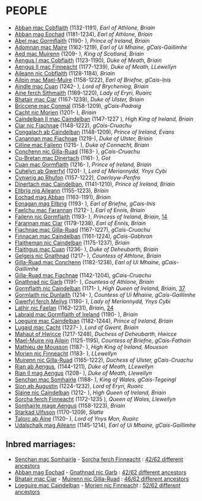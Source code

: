 



# PEOPLE



- [Abban mac Cobflaith](https://drive.google.com/file/d/1hmP-Y6fYUM-ITI2NDpdtr-RY0VzxfwXN/view?usp=sharing) (1132-1191), *Earl of Athlone, Briain*
- [Abban mag Eochad](https://drive.google.com/file/d/1pTKoA4mNhZm7Oze4MzV688hotECAkx4r/view?usp=sharing) (1181-1234), *Earl of Athlone, Briain*
- [Abel mac Gormflaith](https://drive.google.com/file/d/1HuynI7sPLFhrs8ZeZbsKIiBPj7cplQgv/view?usp=sharing) (1190- ), *Prince of Ireland, Briain*
- [Adomnan mac Maire](https://drive.google.com/file/d/1mleQ0G7lTwzQ68IrBZc6ObucYDfS0Sax/view?usp=sharing) (1162-1219), *Earl of Ui Mhaine, gCais-Gaillimhe*
- [Aed mac Muirenn](https://drive.google.com/file/d/15ocOLNT53j3mLXVlVf9diYDdLTe4bRWf/view?usp=sharing) (1209- ), *King of Scotland, Briain*
- [Aengus I mac Cobflaith](https://drive.google.com/file/d/1lujpbBgf2jeP-a8bqKDJ0P36y3nqxkve/view?usp=sharing) (1123-1190)*, Duke of Meath, Briain*
- [Aengus II mac Finneacht](https://drive.google.com/file/d/1e9q6aAzQXoN7qmvKX9evkZBHlz7_lBXk/view?usp=sharing) (1177-1239), *Duke of Meath, LLewellyn*
- [Aileann nic Cobflaith](https://drive.google.com/file/d/1Qf2369N4NK392vDrn8to0fxFv5vcooQ9/view?usp=sharing) (1128-1184)*, Briain*
- [Ailpin mac Mael-Muire](https://drive.google.com/file/d/1gBZ3IudhuzW7pUluXllOsZZxbtFFXOej/view?usp=sharing) (1158-1222), *Earl of Briefne, gCais-Inis*
- [Aindle mac Cuan](https://drive.google.com/file/d/1ZL4eoseuVqbbHfo9-9W7UoHR8axBzy1d/view?usp=sharing) (1242- ), *Lord of Brycheniog, Briain*
- [Aine ferch Sithmaith](https://drive.google.com/file/d/1VZfz32SithW8yaBqGGOFo5BLrJVjyBlt/view?usp=sharing) (1169-1220), *Lady of Eryri, Ruairc*
- [Bhatair mac Ciar](https://drive.google.com/file/d/1JOssOALdJIfD3mPeSR7UOeMhVcYiOOK3/view?usp=sharing) (1167-1239), *Duke of Ulster, Briain*
- [Briccene mac Conmal](https://drive.google.com/file/d/13lPnrl4HWCdmLphBPGeiXf36ZYAJ7uZ8/view?usp=sharing) (1158-1209)*, gCais-Padraig*
- [Cacht nic Morien](https://drive.google.com/file/d/11cKgrocuVhdtmQebpxwOg5HFeb6avLVA/view?usp=sharing) (1201- ), *Briain*
- [Caindelban II mac Caindelban](https://drive.google.com/file/d/1OYmCfAW94AgdpTOPaNEoLrXPtYutIJCH/view?usp=sharing) (1147-1227 ), *High King of Ireland, Briain*
- [Ciar nic Fiachnae](https://drive.google.com/file/d/1yqjaJAeP8APAQvFqO1MYxTAm_bjMj01t/view?usp=sharing) (1148-1222)*, gCais-Cruachu*
- [Congalach ab Caindelban](https://drive.google.com/file/d/1V8cE3GnBrZr-kPyQX_lb-QCVP-2unNFN/view?usp=sharing) (1148-1209), *Prince of Ireland, Evans*
- [Canannan mac Fiachnae](https://drive.google.com/file/d/1PBZlinhuTIIuisZh22OnUrwDg3EXzRvW/view?usp=sharing) (1219-), *Duke of Ulster, Briain*
- [Cilline mac Failenn](https://drive.google.com/file/d/1g5tDw_xM4b0xl65cfhkVyf94aeFAc2NO/view?usp=sharing) (1215- ), *Duke of Connacht, Briain*
- [Conchenn nic Gilla-Ruad](https://drive.google.com/file/d/1DxfyUsdvH8ka7hHn-tjUd5ynYBS8GMKo/view?usp=sharing) (1163- ), *gCais-Cruachu*
- [Cu-Bretan mac Dinertach](https://drive.google.com/file/d/16dYCy79O53YhATRlpSwiJ46SWGg_rcR1/view?usp=sharing) (1161- ), *Got*
- [Cuan mac Gormflaith](https://drive.google.com/file/d/1jGaCtZ2hynlKxUSV4fwaz96R5to8Kos4/view?usp=sharing) (1216- ), *Prince of Ireland, Briain*
- [Cuhelyn ab Gwerfyl](https://drive.google.com/file/d/1J_E3Qq0CtVtDbzPq0yfrHZFg86q8W7Dj/view?usp=sharing) (1201- ), *Lord of Merionnydd, Ynys Cybi*
- [Cynwrig ap Rhufon](https://drive.google.com/file/d/1N56A2TLL_Dp-KFRRI81dtajUK_6Nzp1P/view?usp=sharing) (1157-1222)*, Caerloyw-Penfro*
- [Dinertach mac Caindelban](https://drive.google.com/file/d/1hUcsiPrzosIF6AF-p1X9Cbbd69a_K3ke/view?usp=sharing), (1141-1210)*, Prince of Ireland, Briain*
- [Ellbrig nig Aileann](https://drive.google.com/file/d/1sRPntvwSg4IMFiaZnN0LEvX2skR5NDs8/view?usp=sharing) (1155-1223), *Briain*
- [Eochad mag Abban](https://drive.google.com/file/d/1FEShTuR67K1dMky61gZfbfG1_suG-7Ez/view?usp=sharing) (1163-1191), *Briain*
- [Eonagan mag Ellbrig](https://drive.google.com/file/d/1E-W1hJhI_BnEa2xh40uUQAfxpDDVBzY0/view?usp=sharing) (1193- ), *Earl of Briefne, gCais-Inis*
- [Faelchu mac Farannan](https://drive.google.com/file/d/1Po69nnAOD1_DTDa5bT1NHSm45CU-8q4U/view?usp=sharing) (1212- ), *Earl of Ennis, Briain*
- [Failenn nic Gormflaith](https://drive.google.com/file/d/1mzRyNtPyhVVHlwRnWJpayhBeu_0Zc5wa/view?usp=sharing) (1193- ), *Princess of Ireland, Briain,* [14](https://1.bp.blogspot.com/-w5mJsU9oLoI/YISlLch3WYI/AAAAAAAAoww/UTWO6F8UN04CKM7iuUM1MARvWTblN9eNgCLcBGAsYHQ/s1920/din1.jpg)
- [Farannan mac Ciar](https://drive.google.com/file/d/1IURSTxAaf9BqWZlS_E0P1_qY-1Ml7rGZ/view?usp=sharing) (1179-1238), *Earl of Ennis, Briain*
- [Fiachnae mac Gilla-Ruad](https://drive.google.com/file/d/1kuyr5YBmsclKksC8mfRD4NrcaGELOCiW/view?usp=sharing) (1167-1227), *gCais-Cruachu*
- [Finnacan mac Caindelban](https://drive.google.com/file/d/1vh4id67olHD-pFPnHbSi0uAVODMzDv6j/view?usp=sharing) (1161-1224)*, gCais-Gabhran*
- [Flaitheman nic Caindelban](https://drive.google.com/file/d/1RxtDCSblhNxbxabNSQs6WKsoGarPmit0/view?usp=sharing) (1175-1237)*, Briain*
- [Flaithgus mac Cuan](https://drive.google.com/file/d/1XybeSFM9xtahYVPH2qQvn0844huGBJMM/view?usp=sharing) (1236- ), *Duke of Deheubarth, Briain*
- [Gelgeis nic Gnathnad](https://drive.google.com/file/d/136RhCgdi5VC4iOUdL079GIUgP8yV_QhQ/view?usp=sharing) (1217- ), *Countess of Athlone, Briain*
- [Gilla-Ruad mac Conchenn](https://drive.google.com/file/d/1hvU9m_54cRRb3swRHYCYG0i9Der2Yjph/view?usp=sharing) (1182-1238), *Earl of Ui Mhaine, gCais-Gaillimhe*
- [Gilla-Ruad mac Fiachnae](https://drive.google.com/file/d/1XMdVMKjYb9b4KNEE3n9x6dQSM9xc8KJo/view?usp=sharing) (1142-1204)*, gCais-Cruachu*
- [Gnathnad nic Garb](https://drive.google.com/file/d/1Iiq8WQdQX8CopJOxd1GK9Rh7AkOX4thq/view?usp=sharing) (1191- ), *Countess of Athlone, Briain*
- [Gormflaith nic Caindelban](https://drive.google.com/file/d/172I0JI7bIzSrP2d-pUrWyVCq7TOrnJz6/view?usp=sharing) (1171- ), *High Queen of Ireland, Briain,* [37](https://1.bp.blogspot.com/-w5mJsU9oLoI/YISlLch3WYI/AAAAAAAAoww/UTWO6F8UN04CKM7iuUM1MARvWTblN9eNgCLcBGAsYHQ/s1920/din1.jpg)
- [Gormlaith nic Dunlaith](https://drive.google.com/file/d/19rY1aoNXglCF6li2asNSuElQL7JBasDo/view?usp=sharing) (1214- ), *Countess of Ui Mhaine, gCais-Gaillimhe*
- [Gwerfyl ferch Meilys](https://drive.google.com/file/d/1TevEJgFGB50l0c_Pe23OmYK1qMj_kctN/view?usp=sharing) (1180- ), *Lady of Merionnydd, Ynys Cybi*
- [Lathir nic Faelan](https://drive.google.com/file/d/1GaMrW-GKOsKKgyEL5X9HEHMS2e3S2_I-/view?usp=sharing) (1162-1231), *Briain,* [24](https://1.bp.blogspot.com/-5OauJobngsg/YHnv-gmHv_I/AAAAAAAAonk/XwUolPKPEtItPmVOQA-L5VnYPjkK2QLNACLcBGAsYHQ/s1920/din1.jpg)
- [Labraid mac Gormflaith of Ireland](https://drive.google.com/file/d/1dLteWKh8d2qNJdGwuCy8A1nlJB9VVJD2/view?usp=sharing) (1190- ), *Briain*
- [Loeguire mac Caindelban](https://drive.google.com/file/d/1Tyi_75sY1YGSpGD1YsbHH4UHeREen9fM/view?usp=sharing) (1182-1244), *Prince of Ireland, Briain*
- [Lugaid mac Cacht](https://drive.google.com/file/d/1rCPfBFcF-bWmLuYzzIlSwupRfO7L0h6g/view?usp=sharing) (1227- ), *Lord of Gwent, Briain*
- [Mahaut of Hwicce](https://drive.google.com/file/d/1o8tEfDe4Z_ZXgWfriwh7yzWoMeIxUIpI/view?usp=sharing) (1217-1248), *Duchess of Deheubarth, Hwicce*
- [Mael-Muire nig Ailpin](https://drive.google.com/file/d/1FJRoiNp6DX892_edoDByZP_QkHwpCYR5/view?usp=sharing) (1125-1195)*, Countess of Briefne, gCais-Fathain*
- [Mathieu de Mousson](https://drive.google.com/file/d/1_pjHZPrYXV9Ow_NIpSMm3wWPVGpTHKgR/view?usp=sharing) (1187- ), *High King of Ireland, Mousson*
- [Morien nic Finneacht](https://drive.google.com/file/d/1fnXu0l6N7OXeLDeMLXrsLvty6xbhFD3b/view?usp=sharing) (1183- ), *LLewellyn*
- [Muirenn nic Gilla-Ruad](https://drive.google.com/file/d/11WtexW2D7kK6_LSFyb1GUjQfkLAgRWb0/view?usp=sharing) (1165-1222), *Duchess of Ulster, gCais-Cruachu*
- [Rian ab Aengus](https://drive.google.com/file/d/1D7nah49jkysaXf4x4spOgox1PlvRBCDw/view?usp=sharing)*,* (1144-1211)*, Duke of Meath, LLewellyn*
- [Rian II mag Aengus](https://drive.google.com/file/d/11fiACKciVJ824ZO12O1KgGmItI0Pl1pJ/view?usp=sharing) (1208- ), *Duke of Meath, Llewellyn*
- [Senchan mac Somhairle](https://drive.google.com/file/d/15My05tZc73OZLLKh9KFUnZSJh82XZLs3/view?usp=sharing) (1188- ), *King of Wales, gCais-Tegeingl*
- [Sion ab Augustin](https://drive.google.com/file/d/1GOPSTdKQ5K1QPtHjYi_jizxWlqCZujtx/view?usp=sharing) (1224-1232), *Lord of Eryri, Ruairc* 
- [Slaine nic Caindelban](https://drive.google.com/file/d/1IpUliNrFb0HpVpZQcsu6ipMcj4GClxkv/view?usp=sharing) (1212- ), *High Queen of Ireland, Briain*
- [Sorcha ferch Finneacht](https://drive.google.com/file/d/1Ya5zAit9OGE6RLTIpd93zQakCx4Z1yv5/view?usp=sharing) (1172-1235 ), *Queen of Wales, Llewellyn*
- [Somhairle mage Aengus](https://drive.google.com/file/d/1G7pZ6tXl36e0sRftg2KsaRaavdLrS7Rt/view?usp=sharing) (1158-1223), *Briain*
- [Starkad Ulfsson](https://drive.google.com/file/d/1DsbVa-JVK9LYJqgrEicDKsQeDu8MQPzQ/view?usp=sharing) (1170-1209), *Slatte*
- [Talorc ab Aine](https://drive.google.com/file/d/1rWbokSmwEQuLaouEFVbPWa9SpNu90VI6/view?usp=sharing) (1120- ), *Lord of Ynys Mon, Ruairc*
- [Udalschalk mag Aileann](https://drive.google.com/file/d/1jvY7WG9QcPTsCUu9r3Hp_T30sNOTXiQ3/view?usp=sharing) (1145-1214)*, Earl of Ui Mhaine, gCais-Gaillimhe*

## Inbred marriages:

- [Senchan mac Somhairle](https://drive.google.com/file/d/15My05tZc73OZLLKh9KFUnZSJh82XZLs3/view?usp=sharing) - [Sorcha ferch Finneacht](https://drive.google.com/file/d/1Ya5zAit9OGE6RLTIpd93zQakCx4Z1yv5/view?usp=sharing) : [42/62 different ancestors](https://drive.google.com/file/d/1xNZ0EH6jJRHVvT7AweFbJEoGH7Hh2dNg/view?usp=sharing)
- [Abban mag Eochad](https://drive.google.com/file/d/1pTKoA4mNhZm7Oze4MzV688hotECAkx4r/view?usp=sharing) - [Gnathnad nic Garb](https://drive.google.com/file/d/1Iiq8WQdQX8CopJOxd1GK9Rh7AkOX4thq/view?usp=sharing) : [42/62 different ancestors](https://drive.google.com/file/d/1Z-jA0pGaKnSorsTJ71tgqQCbmS4y_xhz/view?usp=sharing)
- [Bhatair mac Ciar](https://drive.google.com/file/d/1JOssOALdJIfD3mPeSR7UOeMhVcYiOOK3/view?usp=sharing) - [Muirenn nic Gilla-Ruad](https://drive.google.com/file/d/11WtexW2D7kK6_LSFyb1GUjQfkLAgRWb0/view?usp=sharing) : [46/62 different ancestors](https://drive.google.com/file/d/1a3lF6ul2BDiVxSR49VlQgsxFoSykgDoI/view?usp=sharing)
- [Loeguire mac Caindelban](https://drive.google.com/file/d/1Tyi_75sY1YGSpGD1YsbHH4UHeREen9fM/view?usp=sharing) - [Morien nic Finneach](https://drive.google.com/file/d/1fnXu0l6N7OXeLDeMLXrsLvty6xbhFD3b/view?usp=sharing)t : [52/62 different ancestors](https://drive.google.com/file/d/1Gac36L5HwD9VbSKSj9fqOr80n8K36jC4/view?usp=sharing)